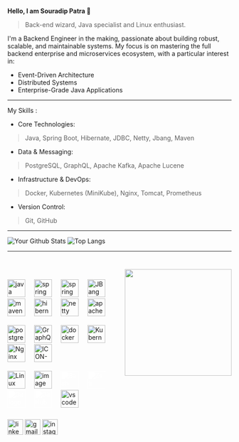 **Hello, I am Souradip Patra 👋**

> Back-end wizard, Java specialist and Linux enthusiast.

I'm a Backend Engineer in the making, passionate about building robust, scalable, and maintainable systems. My focus is on mastering the full backend enterprise and microservices ecosystem, with a particular interest in:
  - Event-Driven Architecture
  - Distributed Systems
  - Enterprise-Grade Java Applications
---
My Skills :
  - Core Technologies:
  > Java, Spring Boot, Hibernate, JDBC, Netty, Jbang, Maven
  - Data & Messaging:
  > PostgreSQL, GraphQL, Apache Kafka, Apache Lucene
  - Infrastructure & DevOps:
  > Docker, Kubernetes (MiniKube), Nginx, Tomcat, Prometheus
  - Version Control:
  > Git, GitHub
---
![Your Github Stats](https://github-readme-stats.vercel.app/api?username=SouradipPatra7904&show_icons=true&rank_icon=github&theme=midnight-purple&card_width=280&hide_border=true&show_icons=true)
![Top Langs](https://github-readme-stats.vercel.app/api/top-langs/?username=SouradipPatra7904&layout=compact&theme=radical&title_color=ffffff&text_color=ffffff&icon_color=midnight-purple&bg_color=000000&hide_border=true&show_icons=true)

---

###
<br/>
<img align="right" height="240" src="https://media.giphy.com/media/v1.Y2lkPWVjZjA1ZTQ3cmU1aTI2c214eXpicG1icXY3cWNnem1ob2ZxdjZkd2FjMmhxMHFyNyZlcD12MV9naWZzX3NlYXJjaCZjdD1n/boYxZ1fa72kcgr70sN/giphy.gif"/>

###
<div align="left">
  <!-- Core Java & Spring -->
  <img src="https://cdn.jsdelivr.net/gh/devicons/devicon/icons/java/java-original.svg" height="40" alt="java logo" />
  <img width="12" />
  <img src="https://cdn.jsdelivr.net/gh/devicons/devicon/icons/spring/spring-original.svg" height="40" alt="spring logo" />
  <img width="12" />
  <img src="https://spring.io/img/projects/spring-boot.svg" height="40" alt="spring boot logo" />
  <img width="12" />
  <img src="https://www.jbang.dev/assets/images/icon.png" height="40" alt="JBang logo" />
  <img width="12" />
  <!-- Build Tools & ORM -->
  <img src="https://cdn.jsdelivr.net/gh/devicons/devicon/icons/maven/maven-original.svg" height="40" alt="maven logo" />
  <img width="12" />
  <img src="https://cdn.jsdelivr.net/gh/devicons/devicon/icons/hibernate/hibernate-original.svg" height="40" alt="hibernate logo" />
  <img width="12" />
  <!-- Networking-->
  <img src="https://avatars.githubusercontent.com/u/473791?s=200&v=4" height="40" alt="netty logo" />
  <img width="12" />
  <img src="https://www.apache.org/logos/originals/lucene.svg" height="40" alt="apache lucene logo" />
  <img width="12" />
  <br/><br/>
  
  <!-- Databases & Networking -->
  <img src="https://cdn.jsdelivr.net/gh/devicons/devicon/icons/postgresql/postgresql-original.svg" height="40" alt="postgresql logo" />
  <img width="12" />
  <!--
  <img src="https://cdn.jsdelivr.net/gh/devicons/devicon/icons/mongodb/mongodb-original.svg" height="30" alt="mongodb logo"  />
  <img width="12" />
  -->
  <!--
  <img src="https://symbols.getvecta.com/stencil_261/2_apache-cassandra.a6e8516e93.svg" height="40" alt="cassandra logo" />
  <img width="12" />
  -->
  <!-- API specifications -->
  <img src="https://cdn.jsdelivr.net/gh/devicons/devicon/icons/graphql/graphql-plain.svg" height="40" alt="GraphQL logo" />
  <img width="12" />
  <!-- Servers & DevOps -->
  <!--
  <img src="https://cdn.jsdelivr.net/gh/devicons/devicon/icons/tomcat/tomcat-original.svg" height="40" alt="tomcat logo" />
  <img width="12" />
  -->
  <img src="https://cdn.jsdelivr.net/gh/devicons/devicon/icons/docker/docker-original.svg" height="40" alt="docker logo" />
  <img width="12" />
  <img src="https://cdn.jsdelivr.net/gh/devicons/devicon/icons/kubernetes/kubernetes-plain.svg" height="40" alt="Kubernetes logo" />
  <img width="12" />
  <!--
  <img src="https://zesty.co/wp-content/uploads/2024/11/minikube.png" height="40" alt="MiniKube logo" />
  <img width="12" />
  -->
  <img src="https://cdn.worldvectorlogo.com/logos/nginx-1.svg" height="40" alt="Nginx logo" />
  <img width="12" />
  <!--
  <img src="https://raw.githubusercontent.com/grafana/grafana/main/public/img/fav32.png" height="40" alt="Grafana logo" />
  <img width="12" />
  -->
  <!--
  <img src="https://cdn.jsdelivr.net/gh/devicons/devicon/icons/jenkins/jenkins-original.svg" height="40" alt="Jenkins logo" />
  <img width="12" />
  -->
  <img src="https://i.ibb.co/Q7ksH8BQ/WIDE-White-on-Transparent.png" alt="ICON-White-on-Transparent" height="40" alt="kafka logo" />
  <img width="12" />
  <br/><br/>
  
  <!-- Systems & Core Languages -->
  <img src="https://cdn.jsdelivr.net/gh/devicons/devicon/icons/linux/linux-original.svg" height="40" alt="Linux logo" />
  <img width="12" />
  <img height="40" alt="image" src="https://github.com/user-attachments/assets/6829a831-0566-4c91-b77a-0d86126523c9" />
  <img width="12" />
  <!-- Shells -->
  <img src="https://cdn.jsdelivr.net/gh/devicons/devicon/icons/bash/bash-original.svg" height="40" alt="Bash logo" style="filter: brightness(0) invert(1);" />
  <img width="12" />
  <img src="https://cdn.jsdelivr.net/gh/devicons/devicon/icons/zsh/zsh-original.svg" height="40" alt="Zsh logo" style="filter: brightness(0) invert(1);" />
  <img width="12" />  
  <!-- Git & GitHub -->
  <img src="https://cdn.jsdelivr.net/gh/devicons/devicon/icons/git/git-original.svg" height="40" alt="Git logo" style="filter: brightness(0) invert(1);" />
  <img width="12" />
  <img src="https://cdn.jsdelivr.net/gh/devicons/devicon/icons/github/github-original.svg" height="40" alt="GitHub logo" style="filter: brightness(0) invert(1);" />
  <img width="12" />

  <!-- IDEs -->
  <img src="https://cdn.jsdelivr.net/gh/devicons/devicon/icons/vscode/vscode-original.svg" height="40" alt="vscode logo" />
  <img width="12" />
  <!--
  <img src="https://cdn.jsdelivr.net/gh/devicons/devicon/icons/intellij/intellij-original.svg" height="40" alt="IntelliJ IDEA logo" />
  <img width="12" />
  <img src="https://cdn.jsdelivr.net/gh/devicons/devicon/icons/eclipse/eclipse-original.svg" height="40" alt="Eclipse / Spring Tool Suite logo" />
  <img width="12" />
  <br/><br/>
  -->
  
</div>


###

###

<div align="left">
  
  <a href="https://www.linkedin.com/in/your-link/](https://www.linkedin.com/in/souradip-patra-31574a253/"><img src="https://img.shields.io/static/v1?message=LinkedIn&logo=linkedin&label=&color=0077B5&logoColor=white&labelColor=&style=for-the-badge" height="35" alt="linkedin logo"/></a>
  <a href="mailto:souradip.patra.2004@gmail.com"><img src="https://img.shields.io/static/v1?message=Gmail&logo=gmail&label=&color=D14836&logoColor=white&labelColor=&style=for-the-badge" height="35" alt="gmail logo"/></a>
  <a href="https://www.instagram.com/iblamepatro/"><img src="https://img.shields.io/static/v1?message=Instagram&logo=instagram&label=&color=E4405F&logoColor=white&labelColor=&style=for-the-badge" height="35" alt="instagram logo" /> </a>
</div>
